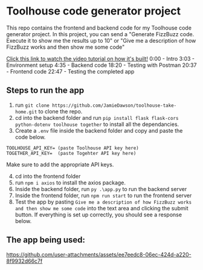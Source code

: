 # Toolhouse code generator project

This repo contains the frontend and backend code for my Toolhouse code generator project. In this project, you can send a "Generate FizzBuzz code. Execute it to show me the results up to 10" or "Give me a description of how FizzBuzz works and then show me some code"

[Click this link to watch the video tutorial on how it's built!](https://youtu.be/B4iS1V-eEHs)
0:00 - Intro
3:03 - Environment setup
4:35 - Backend code
18:20 - Testing with Postman
20:37 - Frontend code
22:47 - Testing the completed app

## Steps to run the app

1. run `git clone https://github.com/JamieDawson/toolhouse-take-home.git` to clone the repo.
2. cd into the backend folder and run `pip install flask flask-cors python-dotenv toolhouse together` to install all the dependancies.
3. Create a `.env` file inside the backend folder and copy and paste the code below.

```
TOOLHOUSE_API_KEY= (paste Toolhouse API key here)
TOGETHER_API_KEY=  (paste Togehter API key here)
```

Make sure to add the appropriate API keys.

4. cd into the frontend folder
5. run `npm i axios` to install the axios package.
6. Inside the backend folder, run `py .\app.py` to run the backend server
7. Inside the frontend folder, run `npm run start` to run the frontend server
8. Test the app by pasting `Give me a description of how FizzBuzz works and then show me some code` into the text area and clicking the submit button. If everything is set up correctly, you should see a response below.

## The app being used:

https://github.com/user-attachments/assets/ee7eedc8-06ec-424d-a220-8f9932d66c7f
